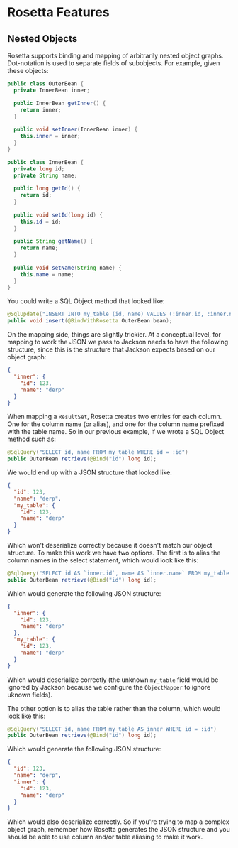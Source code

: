 
# Rosetta Features

## Nested Objects

Rosetta supports binding and mapping of arbitrarily nested object graphs. Dot-notation is used to separate fields of subobjects. For
example, given these objects:

```java
public class OuterBean {
  private InnerBean inner;

  public InnerBean getInner() {
    return inner;
  }
  
  public void setInner(InnerBean inner) {
    this.inner = inner;
  }
}

public class InnerBean {
  private long id;
  private String name;
  
  public long getId() {
    return id;
  }
  
  public void setId(long id) {
    this.id = id;
  }
  
  public String getName() {
    return name;
  }
  
  public void setName(String name) {
    this.name = name;
  }
}
```

You could write a SQL Object method that looked like:

```java
@SqlUpdate("INSERT INTO my_table (id, name) VALUES (:inner.id, :inner.name)")
public void insert(@BindWithRosetta OuterBean bean);
```

On the mapping side, things are slightly trickier. At a conceptual level, for mapping to work the JSON we pass to Jackson needs to
have the following structure, since this is the structure that Jackson expects based on our object graph:
```json
{
  "inner": {
    "id": 123,
    "name": "derp"
  }
}
```

When mapping a `ResultSet`, Rosetta creates two entries for each column. One for the column name (or alias), and one for the column
name prefixed with the table name. So in our previous example, if we wrote a SQL Object method such as:
```java
@SqlQuery("SELECT id, name FROM my_table WHERE id = :id")
public OuterBean retrieve(@Bind("id") long id);
```

We would end up with a JSON structure that looked like:
```json
{
  "id": 123,
  "name": "derp",
  "my_table": {
    "id": 123,
    "name": "derp"
  }
}
```

Which won't deserialize correctly because it doesn't match our object structure. To make this work we have two options. The first is
to alias the column names in the select statement, which would look like this:
```java
@SqlQuery("SELECT id AS `inner.id`, name AS `inner.name` FROM my_table WHERE id = :id")
public OuterBean retrieve(@Bind("id") long id);
```

Which would generate the following JSON structure:
```json
{
  "inner": {
    "id": 123,
    "name": "derp"
  },
  "my_table": {
    "id": 123,
    "name": "derp"
  }
}
```
Which would deserialize correctly (the unknown `my_table` field would be ignored by Jackson because we configure the `ObjectMapper` to
ignore uknown fields).

The other option is to alias the table rather than the column, which would look like this:
```java
@SqlQuery("SELECT id, name FROM my_table AS inner WHERE id = :id")
public OuterBean retrieve(@Bind("id") long id);
```

Which would generate the following JSON structure:
```json
{
  "id": 123,
  "name": "derp",
  "inner": {
    "id": 123,
    "name": "derp"
  }
}
```

Which would also deserialize correctly. So if you're trying to map a complex object graph, remember how Rosetta generates the JSON
structure and you should be able to use column and/or table aliasing to make it work.
